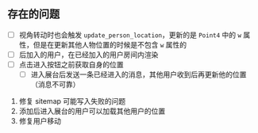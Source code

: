 ## 存在的问题

- [ ] 视角转动时也会触发 `update_person_location`，更新的是 `Point4` 中的 `w` 属性，但是在更新其他人物位置的时候是不包含 `w` 属性的
- [ ] 后加入的用户，在已经加入的用户房间内渲染
- [ ] 点击进入按钮之前获取自身的位置
	- [ ] 进入展台后发送一条已经进入的消息，其他用户收到后再更新他的位置（消息不可靠）

1. 修复 sitemap 可能写入失败的问题
2. 添加后进入展台的用户可以加载其他用户的位置
3. 修复用户移动